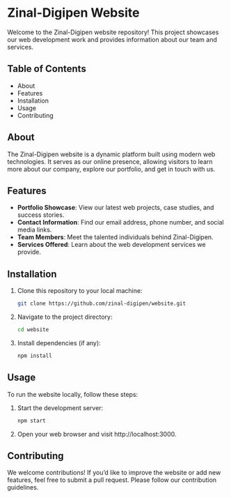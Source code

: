 
# Zinal-Digipen Website

Welcome to the Zinal-Digipen website repository! This project showcases our web development work and provides information about our team and services.

## Table of Contents

-   About
-   Features
-   Installation
-   Usage
-   Contributing

## About

The Zinal-Digipen website is a dynamic platform built using modern web technologies. It serves as our online presence, allowing visitors to learn more about our company, explore our portfolio, and get in touch with us.

## Features

-   **Portfolio Showcase**: View our latest web projects, case studies, and success stories.
-   **Contact Information**: Find our email address, phone number, and social media links.
-   **Team Members**: Meet the talented individuals behind Zinal-Digipen.
-   **Services Offered**: Learn about the web development services we provide.

## Installation

1.  Clone this repository to your local machine:
    
    ```bash
    git clone https://github.com/zinal-digipen/website.git
    
    ```
    
2.  Navigate to the project directory:
    
    ```bash
    cd website
    
    ```
    
3.  Install dependencies (if any):
    
    ```bash
    npm install
    
    ```
    

## Usage

To run the website locally, follow these steps:

1.  Start the development server:
    
    ```bash
    npm start
    
    ```
    
2.  Open your web browser and visit http://localhost:3000.
    

## Contributing

We welcome contributions! If you’d like to improve the website or add new features, feel free to submit a pull request. Please follow our contribution guidelines.
